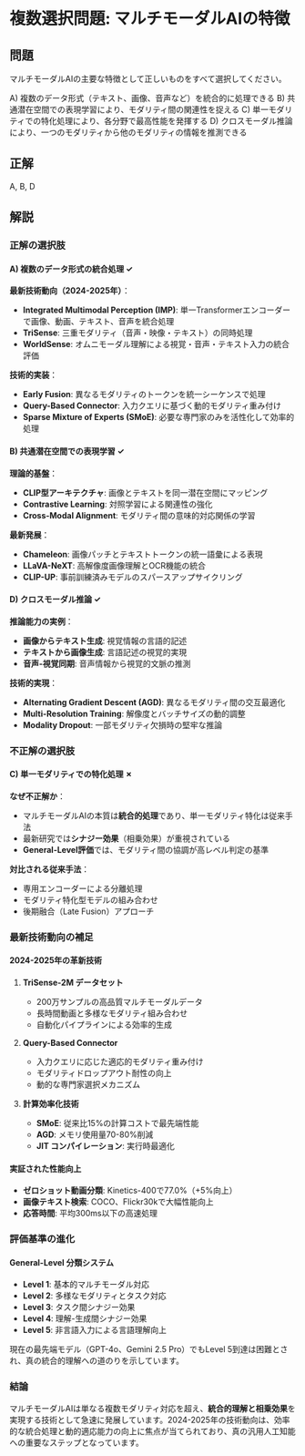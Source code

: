 # 複数選択問題: マルチモーダルAIの特徴

## 問題
マルチモーダルAIの主要な特徴として正しいものをすべて選択してください。

A) 複数のデータ形式（テキスト、画像、音声など）を統合的に処理できる
B) 共通潜在空間での表現学習により、モダリティ間の関連性を捉える
C) 単一モダリティでの特化処理により、各分野で最高性能を発揮する
D) クロスモーダル推論により、一つのモダリティから他のモダリティの情報を推測できる

## 正解
A, B, D

## 解説

### 正解の選択肢

#### A) 複数のデータ形式の統合処理 ✓
**最新技術動向（2024-2025年）**：
- **Integrated Multimodal Perception (IMP)**: 単一Transformerエンコーダーで画像、動画、テキスト、音声を統合処理
- **TriSense**: 三重モダリティ（音声・映像・テキスト）の同時処理
- **WorldSense**: オムニモーダル理解による視覚・音声・テキスト入力の統合評価

**技術的実装**：
- **Early Fusion**: 異なるモダリティのトークンを統一シーケンスで処理
- **Query-Based Connector**: 入力クエリに基づく動的モダリティ重み付け
- **Sparse Mixture of Experts (SMoE)**: 必要な専門家のみを活性化して効率的処理

#### B) 共通潜在空間での表現学習 ✓
**理論的基盤**：
- **CLIP型アーキテクチャ**: 画像とテキストを同一潜在空間にマッピング
- **Contrastive Learning**: 対照学習による関連性の強化
- **Cross-Modal Alignment**: モダリティ間の意味的対応関係の学習

**最新発展**：
- **Chameleon**: 画像パッチとテキストトークンの統一語彙による表現
- **LLaVA-NeXT**: 高解像度画像理解とOCR機能の統合
- **CLIP-UP**: 事前訓練済みモデルのスパースアップサイクリング

#### D) クロスモーダル推論 ✓
**推論能力の実例**：
- **画像からテキスト生成**: 視覚情報の言語的記述
- **テキストから画像生成**: 言語記述の視覚的実現
- **音声-視覚同期**: 音声情報から視覚的文脈の推測

**技術的実現**：
- **Alternating Gradient Descent (AGD)**: 異なるモダリティ間の交互最適化
- **Multi-Resolution Training**: 解像度とバッチサイズの動的調整
- **Modality Dropout**: 一部モダリティ欠損時の堅牢な推論

### 不正解の選択肢

#### C) 単一モダリティでの特化処理 ✗
**なぜ不正解か**：
- マルチモーダルAIの本質は**統合的処理**であり、単一モダリティ特化は従来手法
- 最新研究では**シナジー効果**（相乗効果）が重視されている
- **General-Level評価**では、モダリティ間の協調が高レベル判定の基準

**対比される従来手法**：
- 専用エンコーダーによる分離処理
- モダリティ特化型モデルの組み合わせ
- 後期融合（Late Fusion）アプローチ

### 最新技術動向の補足

#### 2024-2025年の革新技術
1. **TriSense-2M データセット**
   - 200万サンプルの高品質マルチモーダルデータ
   - 長時間動画と多様なモダリティ組み合わせ
   - 自動化パイプラインによる効率的生成

2. **Query-Based Connector**
   - 入力クエリに応じた適応的モダリティ重み付け
   - モダリティドロップアウト耐性の向上
   - 動的な専門家選択メカニズム

3. **計算効率化技術**
   - **SMoE**: 従来比15%の計算コストで最先端性能
   - **AGD**: メモリ使用量70-80%削減
   - **JIT コンパイレーション**: 実行時最適化

#### 実証された性能向上
- **ゼロショット動画分類**: Kinetics-400で77.0%（+5%向上）
- **画像テキスト検索**: COCO、Flickr30kで大幅性能向上
- **応答時間**: 平均300ms以下の高速処理

### 評価基準の進化

#### General-Level 分類システム
- **Level 1**: 基本的マルチモーダル対応
- **Level 2**: 多様なモダリティとタスク対応
- **Level 3**: タスク間シナジー効果
- **Level 4**: 理解-生成間シナジー効果
- **Level 5**: 非言語入力による言語理解向上

現在の最先端モデル（GPT-4o、Gemini 2.5 Pro）でもLevel 5到達は困難とされ、真の統合的理解への道のりを示しています。

### 結論

マルチモーダルAIは単なる複数モダリティ対応を超え、**統合的理解と相乗効果**を実現する技術として急速に発展しています。2024-2025年の技術動向は、効率的な統合処理と動的適応能力の向上に焦点が当てられており、真の汎用人工知能への重要なステップとなっています。 